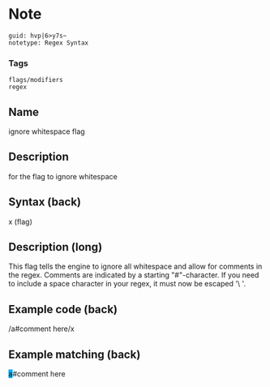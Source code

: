 # Note
```
guid: hvp|6>y7s~
notetype: Regex Syntax
```

### Tags
```
flags/modifiers
regex
```

## Name
ignore whitespace flag

## Description
for the flag to ignore whitespace

## Syntax (back)
x (flag)

## Description (long)
<div>
  <div>
    <div>
      This flag tells the engine to ignore all whitespace and allow
      for comments in the regex. Comments are indicated by a
      starting "#"-character. If you need to include a space
      character in your regex, it must now be escaped '\ '.
    </div>
  </div>
</div>

## Example code (back)
<div>
  /a#comment here/x
</div>

## Example matching (back)
<span style="background-color: rgb(0, 170, 255);">a</span>#comment
here
